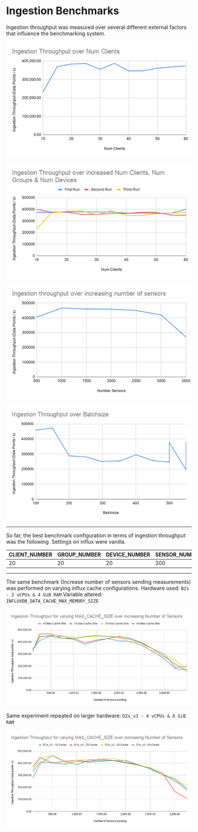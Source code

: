 # Ingestion Benchmarks

Ingestion throughput was measured over several different external factors that influence the benchmarking system.

![Ingestion increase number clients only](img/ING_INC_CLIENTS_NUM.png)

![Ingestion increase number clients, devices & groups](img/ING_INC_CLIENTS_GROUPS_DEVICES_NUM.png)

![Ingestion increase number clients only](img/ING_INC_SENSOR_NUM.png)

![Ingestion increase batchsize](img/ING_INC_BATCHSIZE.png)

______

So far, the best benchmark configuration in terms of ingestion throughput was the following. Settings on influx were vanilla.

| CLIENT_NUMBER | GROUP_NUMBER | DEVICE_NUMBER | SENSOR_NUMBER | BATCH_SIZE | LOOP_RATE | REAL_INSERT_RATE | POINT_STEP | INGESTION_THROUGHPUT |
|---------------|--------------|---------------|---------------|------------|-----------|------------------|------------|----------------------|
| 20            | 20           | 20            | 300           | 500        | 10        | 1                | 5000       | 480766.96            |

______

The same benchmark (Increase number of sensors sending measurements) was performed on varying influx cache configurations. Hardware used: `B2s - 2 vCPUs & 4 GiB RAM` Variable altered: `INFLUXDB_DATA_CACHE_MAX_MEMORY_SIZE`

![Ingestion change Cache Max Memory Size over increased number of sensors](img/INFL_CACHE_VARYING_B2s.png)

Same experiment repeated on larger hardware: `D2s_v3 - 4 vCPUs & 8 GiB RAM`

![Ingestion change Cache Max Memory Size over increased number of sensors](img/INFL_CACHE_VARYING_D2s_v3.png)